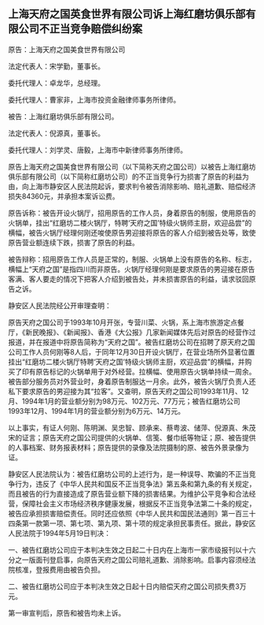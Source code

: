 ## 上海天府之国英食世界有限公司诉上海红磨坊俱乐部有限公司不正当竞争赔偿纠纷案

原告：上海天府之国美食世界有限公司

法定代表人：宋学勤，董事长。

委托代理人：卓龙华，总经理。

委托代理人：曹家非，上海市投资金融律师事务所律师。

被告：上海红磨坊俱乐部有限公司。

法定代表人：倪源真，董事长。

委托代理人：刘学灵、唐毅，上海市中新律师事务所律师。

原告上海天府之国美食世界有限公司（以下简称天府之国公司）以被告上海红磨坊俱乐部有限公司（以下简称红磨坊公司）的不正当竞争行为损害了原告的利益为由，向上海市静安区人民法院起诉，要求判令被告消除影响、赔礼道歉、赔偿经济损失84360元，并承担本案诉讼费。

原告诉称：被告开设火锅厅，招用原告的工作人员，身着原告的制服，使用原告的火锅单，挂出“红磨坊二楼火锅厅，特聘‘天府之国’特级火锅师主厨，欢迎品尝”的横幅，被告火锅厅经理何刚还唆使原告男迎接将原告的客人介绍到被告处等，致使原告营业额连续下跌，损害了原告的利益。

被告辩称：招用原告工作人员是正常的，制服、火锅单上没有原告的名称、标志，横幅上“天府之国”是指四川而非原告。火锅厅经理何刚是要求原告的男迎接在原告客满、客人要走的情况下把客人介绍到被告处，并未损害原告的利益，请求驳回原告之诉。

静安区人民法院经公开审理查明：

原告天府之国公司于1993年10月开张，专营川菜、火锅，系上海市旅游定点餐厅，《新民晚报》、《新闻报》、香港《大公报》几家新闻媒体先后对原告的经营作过报道，并在报道中将原告简称为“天府之国”。被告红磨坊公司在招聘了原天府之国公司工作人员何刚等8人后，于同年12月30日开设火锅厅，在营业场所外显著位置挂出“红磨坊二楼火锅厅特聘‘天府之国’特级火锅师主厨，欢迎品尝”的横幅，并购买了印有原告标记的火锅单用于对外经营。拉横幅、使用原告火锅单持续一周余。被告部分服务员对外营业时，身着原告制服达一月余。此外，被告火锅厅负责人还私下要求原告的男迎接为其“拉客”。又查明，原告天府之国公司1993年11月、12月、1994年1月的营业额分别为98万元、102万元、77万元；被告红磨坊公司1993年12月、1994年1月的营业额分别为6万元、14万元。

以上事实，有证人何刚、陈明渊、吴忠智、顾承来、蔡粤波、储萍、倪源真、朱茂宋的证言；原告天府之国公司提供的火锅单、信笺、餐巾纸等物证；原、被告提供的人事档案、财务报表材料；原告提供的录像及法院摄制的原、被告外景录像为证。

静安区人民法院认为：被告红磨坊公司的上述行为，是一种误导、欺骗的不正当竞争行为，违反了《中华人民共和国反不正当竞争法》第五条和第九条的有关规定，而且被告的行为直接造成了原告营业额下降的损害结果。为维护公平竞争和合法经营，保障社会主义市场经济秩序健康发展，根据反不正当竞争法第二十条的规定，被告应承担损害赔偿责任。同时还应依照《中华人民共和国民法通则》第一百三十四条第一款第一项、第七项、第九项、第十项的规定承担民事责任。据此，静安区人民法院于1994年5月19日判决：

一、被告红磨坊公司应于本判决生效之日起二十日内在上海市一家市级报刊以十六分之一版面刊登启事，向原告天府之国公司赔礼道歉、消除影响。启事内容须经法院核准，登报费用由被告负担。

二、被告红磨坊公司应于本判决生效之日起十日内赔偿天府之国公司损失费3万元。

第一审宣判后，原告和被告均未上诉。

